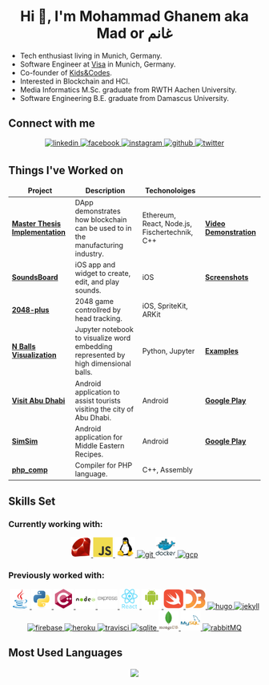 <h1 align="center">Hi 👋, I'm Mohammad Ghanem aka Mad or غانم</h1>

- Tech enthusiast living in Munich, Germany.
- Software Engineer at [Visa](https://www.visa.de/) in Munich, Germany.
- Co-founder of [Kids&Codes](https://kidsandcodes.co.uk/).
- Interested in Blockchain and HCI.
- Media Informatics M.Sc. graduate from RWTH Aachen University.
- Software Engineering B.E. graduate from Damascus University.

## Connect with me  
<div align="center">
<a href="https://linkedin.com/in/ghanem-mhd" target="_blank">
<img src=https://img.shields.io/badge/linkedin-%231E77B5.svg?&style=for-the-badge&logo=linkedin&logoColor=white alt=linkedin style="margin-bottom: 5px;" />
</a>
<a href="https://www.facebook.com/ghanem.mhd" target="_blank">
<img src=https://img.shields.io/badge/facebook-%232E87FB.svg?&style=for-the-badge&logo=facebook&logoColor=white alt=facebook style="margin-bottom: 5px;" />
</a>
<a href="https://instagram.com/ghanem_mhd" target="_blank">
<img src=https://img.shields.io/badge/instagram-%23000000.svg?&style=for-the-badge&logo=instagram&logoColor=white alt=instagram style="margin-bottom: 5px;" />
</a>
<a href="https://github.com/ghanem-mhd" target="_blank">
<img src=https://img.shields.io/badge/github-%2324292e.svg?&style=for-the-badge&logo=github&logoColor=white alt=github style="margin-bottom: 5px;" />
</a> 
<a href="https://twitter.com/ghanem_mhd" target="_blank">
<img src=https://img.shields.io/badge/twitter-%2300acee.svg?&style=for-the-badge&logo=twitter&logoColor=white alt=twitter style="margin-bottom: 5px;" />
</a>
</div>

## Things I've Worked on
<center>
<table>
  <thead align="center">
    <tr border: none;>
      <td><b>Project</b></td>
      <td><b>Description</b></td>
      <td><b>Techonoloiges</b></td>
      <td><b></b></td>
    </tr>
  </thead>
  <tbody>
     <tr>
      <td><a href="https://github.com/ghanem-mhd/master-thesis-implementation"><b>Master Thesis Implementation</b></a></td>
      <td>DApp demonstrates how blockchain can be used to in the manufacturing industry.</td>
      <td>Ethereum, React, Node.js, Fischertechnik, C++</td>
      <td><a href="https://www.youtube.com/watch?v=_VNuOGsH1bk"><b>Video Demonstration</b></td>
    </tr>
    <tr>
      <td><a href="https://github.com/ghanem-mhd/SoundsBoard"><b>SoundsBoard</b></a></td>
      <td>iOS app and widget to create, edit, and play sounds.</td>
      <td>iOS</td>
      <td><a href="https://github.com/ghanem-mhd/SoundsBoard/tree/master/Screenshots/"><b>Screenshots</b></td>
    </tr>
    <tr>
      <td><a href="https://github.com/ghanem-mhd/2048-plus"><b>2048-plus</b></a></td>
      <td>2048 game controllred by head tracking.</td>
      <td>iOS, SpriteKit, ARKit</td>
      <td></td>
    </tr>
     <tr>
      <td><a href="https://github.com/ghanem-mhd/N-Balls-Visualization"><b>N Balls Visualization</b></a></td>
      <td>Jupyter notebook to visualize word embedding represented by high dimensional balls.</td>
      <td>Python, Jupyter</td>
      <td><a href="https://github.com/ghanem-mhd/N-Balls-Visualization#examples"><b>Examples</b></td>
    </tr>
    <tr>
      <td><a href="https://play.google.com/store/apps/details?id=com.visitabudhabi.android"><b>Visit Abu Dhabi</b></a></td>
      <td>Android application to assist tourists visiting the city of Abu Dhabi.</td>
      <td>Android</td>
      <td><a href="https://play.google.com/store/apps/details?id=com.visitabudhabi.android"><b>Google Play</b></td>
    </tr>
    <tr>
      <td><a href="https://play.google.com/store/apps/details?id=com.simsim.android"><b>SimSim</b></a></td>
      <td>Android application for Middle Eastern Recipes.</td>
      <td>Android</td>
      <td><a href="https://play.google.com/store/apps/details?id=com.simsim.android"><b>Google Play</b></td>
    </tr>
     <tr>
      <td><a href="https://github.com/yaapc/php_comp"><b>php_comp</b></a></td>
      <td>Compiler for PHP language.</td>
      <td>C++, Assembly</td>
      <td></td>
    </tr>
  </tbody>
</table>
</center>

## Skills Set
### Currently working with:  
<p align="center">
<a href="https://www.ruby-lang.org/en/" target="_blank"> <img src="https://raw.githubusercontent.com/devicons/devicon/master/icons/ruby/ruby-original.svg" alt="ruby" width="40" height="40"/> </a>
<a href="https://developer.mozilla.org/en-US/docs/Web/JavaScript" target="_blank"> <img src="https://raw.githubusercontent.com/devicons/devicon/master/icons/javascript/javascript-original.svg" alt="javascript" width="40" height="40"/> </a> 
<a href="https://www.linux.org/" target="_blank"> <img src="https://raw.githubusercontent.com/devicons/devicon/master/icons/linux/linux-original.svg" alt="linux" width="40" height="40"/> </a>
<a href="https://git-scm.com/" target="_blank"> <img src="https://www.vectorlogo.zone/logos/git-scm/git-scm-icon.svg" alt="git" width="40" height="40"/> </a> 
<a href="https://www.docker.com/" target="_blank"> <img src="https://raw.githubusercontent.com/devicons/devicon/master/icons/docker/docker-original-wordmark.svg" alt="docker" width="40" height="40"/> </a> 
<a href="https://cloud.google.com" target="_blank"> <img src="https://www.vectorlogo.zone/logos/google_cloud/google_cloud-icon.svg" alt="gcp" width="40" height="40"/> </a> 
</p>

### Previously worked with:  
<p align="center">
<a href="https://www.java.com" target="_blank"> <img src="https://raw.githubusercontent.com/devicons/devicon/master/icons/java/java-original.svg" alt="java" width="40" height="40"/> </a> 
<a href="https://www.python.org" target="_blank"> <img src="https://raw.githubusercontent.com/devicons/devicon/master/icons/python/python-original.svg" alt="python" width="40" height="40"/> </a>
<a href="https://www.w3schools.com/cpp/" target="_blank"> <img src="https://raw.githubusercontent.com/devicons/devicon/master/icons/cplusplus/cplusplus-original.svg" alt="cplusplus" width="40" height="40"/> </a>
<a href="https://nodejs.org" target="_blank"> <img src="https://raw.githubusercontent.com/devicons/devicon/master/icons/nodejs/nodejs-original-wordmark.svg" alt="nodejs" width="40" height="40"/> </a>
<a href="https://expressjs.com" target="_blank"> <img src="https://raw.githubusercontent.com/devicons/devicon/master/icons/express/express-original-wordmark.svg" alt="express" width="40" height="40"/> </a>
<a href="https://reactjs.org/" target="_blank"> <img src="https://raw.githubusercontent.com/devicons/devicon/master/icons/react/react-original-wordmark.svg" alt="react" width="40" height="40"/> </a> 
<a href="https://developer.android.com" target="_blank"> <img src="https://raw.githubusercontent.com/devicons/devicon/master/icons/android/android-original-wordmark.svg" alt="android" width="40" height="40"/> </a> 
<a href="https://developer.apple.com/swift/" target="_blank"> <img src="https://raw.githubusercontent.com/devicons/devicon/master/icons/swift/swift-original.svg" alt="swift" width="40" height="40"/> </a>
<a href="https://d3js.org/" target="_blank"> <img src="https://raw.githubusercontent.com/devicons/devicon/master/icons/d3js/d3js-original.svg" alt="d3js" width="40" height="40"/> </a> 
<a href="https://gohugo.io/" target="_blank"> <img src="https://api.iconify.design/logos-hugo.svg" alt="hugo" width="40" height="40"/> </a> 
<a href="https://jekyllrb.com/" target="_blank"> <img src="https://www.vectorlogo.zone/logos/jekyllrb/jekyllrb-icon.svg" alt="jekyll" width="40" height="40"/> </a>
<a href="https://firebase.google.com/" target="_blank"> <img src="https://www.vectorlogo.zone/logos/firebase/firebase-icon.svg" alt="firebase" width="40" height="40"/> </a> 
<a href="https://heroku.com" target="_blank"> <img src="https://www.vectorlogo.zone/logos/heroku/heroku-icon.svg" alt="heroku" width="40" height="40"/> </a> 
<a href="https://travis-ci.org" target="_blank"> <img src="https://www.vectorlogo.zone/logos/travis-ci/travis-ci-icon.svg" alt="travisci" width="40" height="40"/> </a>
<a href="https://www.sqlite.org/" target="_blank"> <img src="https://www.vectorlogo.zone/logos/sqlite/sqlite-icon.svg" alt="sqlite" width="40" height="40"/> </a> 
<a href="https://www.mongodb.com/" target="_blank"> <img src="https://raw.githubusercontent.com/devicons/devicon/master/icons/mongodb/mongodb-original-wordmark.svg" alt="mongodb" width="40" height="40"/> </a> 
<a href="https://www.mysql.com/" target="_blank"> <img src="https://raw.githubusercontent.com/devicons/devicon/master/icons/mysql/mysql-original-wordmark.svg" alt="mysql" width="40" height="40"/> </a> 
<a href="https://www.rabbitmq.com" target="_blank"> <img src="https://www.vectorlogo.zone/logos/rabbitmq/rabbitmq-icon.svg" alt="rabbitMQ" width="40" height="40"/> </a> 
</p>

## Most Used Languages  
<div align="center"><img src="https://github-readme-stats.vercel.app/api/top-langs/?username=ghanem-mhd&hide_border=false&layout=compact&langs_count=8&hide_title=true" align="center" /></div> 

